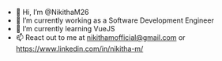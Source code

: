 - 👋 Hi, I’m @NikithaM26
- 👀 I’m currently working as a Software Development Engineer
- 🌱 I’m currently learning VueJS
- 📫 React out to me at nikithamofficial@gmail.com or https://www.linkedin.com/in/nikitha-m/

<!---
NikithaM26/NikithaM26 is a ✨ special ✨ repository because its `README.md` (this file) appears on your GitHub profile.
You can click the Preview link to take a look at your changes.
--->
